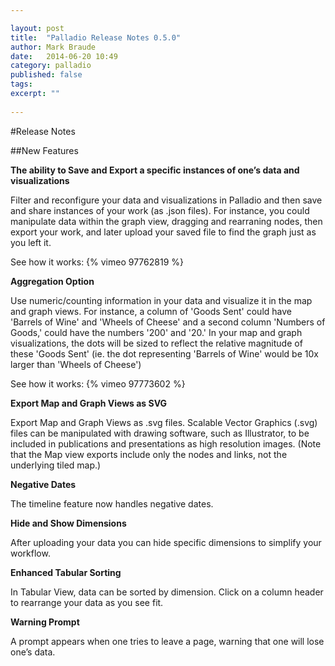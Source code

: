 ```yaml
---

layout: post
title:  "Palladio Release Notes 0.5.0"
author: Mark Braude
date:   2014-06-20 10:49
category: palladio
published: false
tags: 
excerpt: ""
 
---
```


#Release Notes

##New Features

**The ability to Save and Export a specific instances of one’s data and visualizations**

Filter and reconfigure your data and visualizations in Palladio and then save and share instances of your work (as .json files). For instance, you could manipulate data within the graph view, dragging and rearraning nodes, then export your work, and later upload your saved file to find the graph just as you left it.

See how it works: {% vimeo 97762819 %}

**Aggregation Option**

Use numeric/counting information in your data and visualize it in the map and graph views. For instance, a column of 'Goods Sent' could have 'Barrels of Wine' and 'Wheels of Cheese' and a second column 'Numbers of Goods,' could have the numbers '200' and '20.' In your map and graph visualizations, the dots will be sized to reflect the relative magnitude of these 'Goods Sent' (ie. the dot representing 'Barrels of Wine' would be 10x larger than 'Wheels of Cheese')

See how it works: {% vimeo 97773602 %}

**Export Map and Graph Views as SVG**

Export Map and Graph Views as .svg files. Scalable Vector Graphics (.svg) files can be manipulated with drawing software, such as Illustrator, to be included in publications and presentations as high resolution images. (Note that the Map view exports include only the nodes and links, not the underlying tiled map.)

**Negative Dates**

The timeline feature now handles negative dates.

**Hide and Show Dimensions**

After uploading your data you can hide specific dimensions to simplify your workflow.

**Enhanced Tabular Sorting**

In Tabular View, data can be sorted by dimension. Click on a column header to rearrange your data as you see fit.


**Warning Prompt**

A prompt appears when one tries to leave a page, warning that one will lose one’s data.